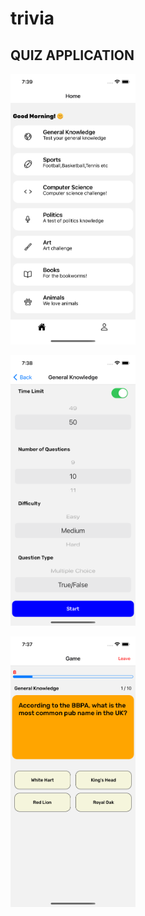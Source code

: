 # trivia

<h2>QUIZ APPLICATION</h2>

<p>
  <img src="https://github.com/erkutr-prog/trivia/blob/master/assets/screenshots/Home.png" width="200" title="hover text">
  </p>

  <p>
  <img src="https://github.com/erkutr-prog/trivia/blob/master/assets/screenshots/Options.png" width="200" title="hover text">
  </p>
  
  <p>
  <img src="https://github.com/erkutr-prog/trivia/blob/master/assets/screenshots/Game.png" width="200" title="hover text">
  </p>

